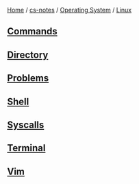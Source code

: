 [Home](https://mengxianbin.github.io) /
[cs-notes](https://mengxianbin.github.io/cs-notes/site) /
[Operating System](https://mengxianbin.github.io/cs-notes/site/Operating%20System) /
[Linux](https://mengxianbin.github.io/cs-notes/site/Operating%20System/Linux)

## [Commands](https://mengxianbin.github.io/cs-notes/site/Operating%20System/Linux/Commands/)

## [Directory](https://mengxianbin.github.io/cs-notes/site/Operating%20System/Linux/Directory/)

## [Problems](https://mengxianbin.github.io/cs-notes/site/Operating%20System/Linux/Problems/)

## [Shell](https://mengxianbin.github.io/cs-notes/site/Operating%20System/Linux/Shell/)

## [Syscalls](https://mengxianbin.github.io/cs-notes/site/Operating%20System/Linux/Syscalls/)

## [Terminal](https://mengxianbin.github.io/cs-notes/site/Operating%20System/Linux/Terminal/)

## [Vim](https://mengxianbin.github.io/cs-notes/site/Operating%20System/Linux/Vim/)
